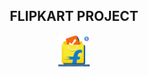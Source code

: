 <h2 align="center">FLIPKART PROJECT </h2>
<p align="center">
<img src="assets/flipi.png" alt="flipkart" height="50" width="50" ></p>
